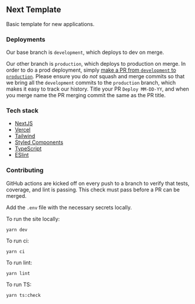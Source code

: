 ## Next Template

Basic template for new applications.

### Deployments

Our base branch is `development`, which deploys to dev on merge.

Our other branch is `production`, which deploys to production on merge. In order to do a prod deployment, simply [make a PR from `development` to `production`](https://github.com/Be-The-Chameleon/next-template/compare/production...development). Please ensure you do _not_ squash and merge commits so that we bring all the `development` commits to the `production` branch, which makes it easy to track our history. Title your PR `Deploy MM-DD-YY`, and when you merge name the PR merging commit the same as the PR title. 

### Tech stack

* [NextJS](https://nextjs.org/)
* [Vercel](https://vercel.com/)
* [Tailwind](https://styled-system.com/getting-started/)
* [Styled Components](https://styled-components.com/)
* [TypeScript](https://www.typescriptlang.org/)
* [ESlint](https://eslint.org/)

### Contributing

GitHub actions are kicked off on every push to a branch to verify that tests, coverage, and lint is passing. This check must pass before a PR can be merged.

Add the `.env` file with the necessary secrets locally.

To run the site locally:

```yarn dev```

To run ci: 

```yarn ci``` 

To run lint: 

```yarn lint```

To run TS: 

```yarn ts:check```
